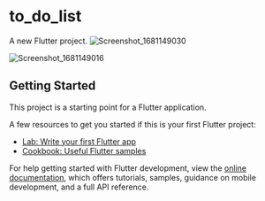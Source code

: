 # to_do_list

A new Flutter project.
![Screenshot_1681149030](https://user-images.githubusercontent.com/74613897/230961281-97655dd0-6ec7-4522-bc48-ea8c19a19572.png)

![Screenshot_1681149016](https://user-images.githubusercontent.com/74613897/230961314-9bf76444-bd66-4969-9759-50ff44fe03dd.png)

## Getting Started

This project is a starting point for a Flutter application.

A few resources to get you started if this is your first Flutter project:

- [Lab: Write your first Flutter app](https://docs.flutter.dev/get-started/codelab)
- [Cookbook: Useful Flutter samples](https://docs.flutter.dev/cookbook)

For help getting started with Flutter development, view the
[online documentation](https://docs.flutter.dev/), which offers tutorials,
samples, guidance on mobile development, and a full API reference.
